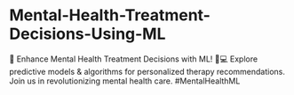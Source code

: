 # Mental-Health-Treatment-Decisions-Using-ML
🌟 Enhance Mental Health Treatment Decisions with ML! 🧠💻 Explore predictive models &amp; algorithms for personalized therapy recommendations. Join us in revolutionizing mental health care. #MentalHealthML
